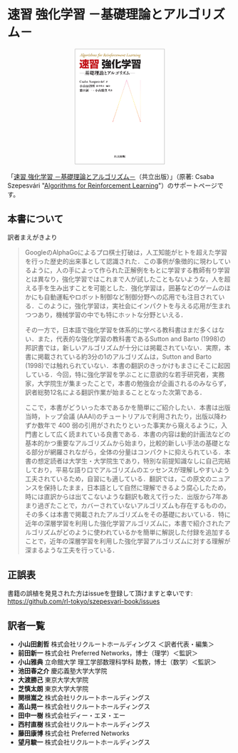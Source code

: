 # 速習 強化学習 －基礎理論とアルゴリズム－

<p align="center"><a href="http://www.kyoritsu-pub.co.jp/bookdetail/9784320124226"><img width="40%" src="sokusyu-rl.png" /></a></p>

「[速習 強化学習 －基礎理論とアルゴリズム－](http://www.kyoritsu-pub.co.jp/bookdetail/9784320124226)（共立出版）」（原著: Csaba Szepesvári "[Algorithms for Reinforcement Learning](http://www.morganclaypool.com/doi/abs/10.2200/S00268ED1V01Y201005AIM009)"）のサポートページです。

## 本書について
訳者まえがきより

> GoogleのAlphaGoによるプロ棋士打破は，人工知能がヒトを超えた学習を行った歴史的出来事として認識された．この事例が象徴的に現わしているように，人の手によって作られた正解例をもとに学習する教師有り学習とは異なり，強化学習ではこれまで人が試したこともないような，人を超える手を生み出すことを可能とした．強化学習は，囲碁などのゲームのほかにも自動運転やロボット制御など制御分野への応用でも注目されている．このように，強化学習は，実社会にインパクトを与える応用が生まれつつあり，機械学習の中でも特にホットな分野といえる．
>
> その一方で，日本語で強化学習を体系的に学べる教科書はまだ多くはない．また，代表的な強化学習の教科書であるSutton and Barto (1998)の邦訳書では，新しいアルゴリズムが十分には掲載されていない．実際，本書に掲載されている約3分の1のアルゴリズムは，Sutton and Barto (1998)では触れられていない．本書の翻訳のきっかけもまさにそこに起因している．今回，特に強化学習を学ぶことに意欲的な若手研究者，実務家，大学院生が集まったことで，本書の勉強会が企画されるのみならず，訳者総勢12名による翻訳作業が始まることとなった次第である．
>
> ここで，本書がどういった本であるかを簡単にご紹介したい．本書は出版当時，トップ会議 (AAAI)のチュートリアルで利用されたり，出版以降わずか数年で 400 弱の引用がされたりといった事実から窺えるように，入門書として広く読まれている良書である．本書の内容は動的計画法などの基本的かつ重要なアルゴリズムから始まり，比較的新しい手法の基礎となる部分が網羅されながら，全体の分量はコンパクトに抑えられている．本書の想定読者は大学生・大学院生であり，特別な前提知識なしに自己完結しており，平易な語り口でアルゴリズムのエッセンスが理解しやすいよう工夫されているため，自習にも適している．翻訳では，この原文のニュアンスを保持したまま，日本語として自然に理解できるよう腐心したため，時には直訳からは出てこないような翻訳も敢えて行った．出版から7年あまり過ぎたことで，カバーされていないアルゴリズムも存在するものの，その多くは本書で掲載されたアルゴリズムをその基礎においている．特に近年の深層学習を利用した強化学習アルゴリズムに，本書で紹介されたアルゴリズムがどのように使われているかを簡単に解説した付録を追加することで，近年の深層学習を利用した強化学習アルゴリズムに対する理解が深まるような工夫を行っている．

## 正誤表
書籍の誤植を発見された方はissueを登録して頂けますと幸いです: https://github.com/rl-tokyo/szepesvari-book/issues


## 訳者一覧
- **小山田創哲** 株式会社リクルートホールディングス ＜訳者代表・編集＞
- **前田新一** 株式会社 Preferred Networks，博士（理学）＜監訳＞
- **小山雅典** 立命館大学 理工学部数理科学科 助教，博士（数学）＜監訳＞
- **池田春之介** 慶応義塾大学大学院
- **大渡勝己** 東京大学大学院
- **芝慎太朗** 東京大学大学院
- **関根嵩之** 株式会社リクルートホールディングス
- **高山晃一** 株式会社リクルートホールディングス
- **田中一樹** 株式会社ディー・エヌ・エー
- **西村直樹** 株式会社リクルートホールディングス
- **藤田康博** 株式会社 Preferred Networks
- **望月駿一** 株式会社リクルートホールディングス
